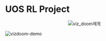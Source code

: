 # UOS RL Project
<p align="center">
	<img src="https://github.com/zyounguri/RL/assets/138076274/25fdba84-a836-4234-977a-f050752cf0e3" alt="viz_doom제목"/>
</p>	

![vizdoom-demo](https://github.com/zyounguri/RL/assets/138076274/9e5ad5d6-0c5e-4068-aca2-b114303b36bb)



